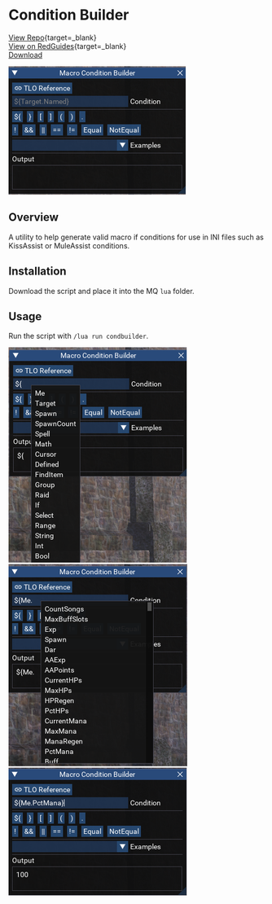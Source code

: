# Condition Builder

[View Repo](https://github.com/aquietone/condition-builder){target=_blank}  
[View on RedGuides](https://www.redguides.com/community/resources/macro-condition-builder.2652/){target=_blank}  
[Download](https://github.com/aquietone/condition-builder/archive/refs/heads/main.zip)  

![](../images/condbuilder/condbuilder.png)

## Overview

A utility to help generate valid macro if conditions for use in INI files such as KissAssist or MuleAssist conditions.

## Installation

Download the script and place it into the MQ `lua` folder.

## Usage

Run the script with `/lua run condbuilder`.

![](../images/condbuilder/condbuilder_tlos.png) ![](../images/condbuilder/condbuilder_members.png) ![](../images/condbuilder/condbuilder_parsed.png)